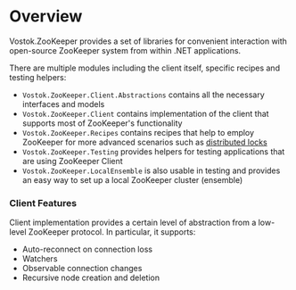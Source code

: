 # Overview

Vostok.ZooKeeper provides a set of libraries for convenient interaction with open-source ZooKeeper system from within .NET applications.

There are multiple modules including the client itself, specific recipes and testing helpers:

* `Vostok.ZooKeeper.Client.Abstractions` contains all the necessary interfaces and models
* `Vostok.ZooKeeper.Client` contains implementation of the client that supports most of ZooKeeper's functionality
* `Vostok.ZooKeeper.Recipes` contains recipes that help to employ ZooKeeper for more advanced scenarios such as [distributed locks](https://zookeeper.apache.org/doc/current/recipes.html#sc\_recipes\_Locks)
* `Vostok.ZooKeeper.Testing` provides helpers for testing applications that are using ZooKeeper Client
* `Vostok.ZooKeeper.LocalEnsemble` is also usable in testing and provides an easy way to set up a local ZooKeeper cluster (ensemble)

### Client Features

Client implementation provides a certain level of abstraction from a low-level ZooKeeper protocol. In particular, it supports:

* Auto-reconnect on connection loss
* Watchers
* Observable connection changes
* Recursive node creation and deletion
